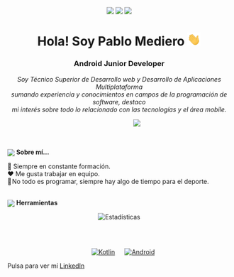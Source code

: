<p align="center">
<img src="https://img.shields.io/badge/Edad-22-red" />
  <img src="https://img.shields.io/badge/Focus-Mobile%20Developer-brightgreen" />
  <img src="https://img.shields.io/badge/Lives-Spain-success" />
</p>

<h1 align="center">Hola! Soy Pablo Mediero  <img src="https://raw.githubusercontent.com/ABSphreak/ABSphreak/master/gifs/Hi.gif" width="30px"></h1>
<h3 align="center">Android Junior Developer</h3>

<p align="center">
  <em>
   Soy Técnico Superior de Desarrollo web y Desarrollo de Aplicaciones Multiplataforma <br> sumando experiencia y conocimientos en campos de la programación de software, destaco <br> mi interés sobre todo lo relacionado con las tecnologías y el área mobile.
  </em> 
</p>
<picture> 
  <img align="right" src="https://github.com/7oSkaaa/7oSkaaa/blob/main/Images/Right_Side.gif?raw=true" width = 220px>
</picture>
<br>
<br>
<br>
<p>
  <img  align="center" src="https://media.giphy.com/media/iY8CRBdQXODJSCERIr/giphy.gif" width="30px">&nbsp;<b>Sobre mí...</b>
</p>
🚀 Siempre en constante formación. <br>
❤️‍ Me gusta trabajar en equipo. <br>
🎾 No todo es programar, siempre hay algo de tiempo para el deporte. <br>
<br>
<p>
  <img  align="center" src="https://github.com/7oSkaaa/7oSkaaa/blob/main/Images/IDEs.gif?raw=true" width="30px">&nbsp;<b>Herramientas</b>
</p>
<p align="center"><img  src="https://github-readme-stats.vercel.app/api/top-langs/?username=Pablomediero&langs_count=6&layout=compact" alt="Estadísticas" /></p>
<p>
<br><br>
<p align="center">
  &emsp;
    <a href="#"><img alt="Kotlin" src="https://img.shields.io/badge/kotlin-%237F52FF.svg?style=for-the-badge&logo=kotlin&logoColor=white"></a>
  &emsp;
   <a href="#"><img alt="Android" src="https://img.shields.io/badge/Android-3DDC84?style=for-the-badge&logo=android&logoColor=white"></a>
</p>

Pulsa para ver mí [LinkedIn](https://www.linkedin.com/in/pablo-mediero-mart%C3%ADn/)

